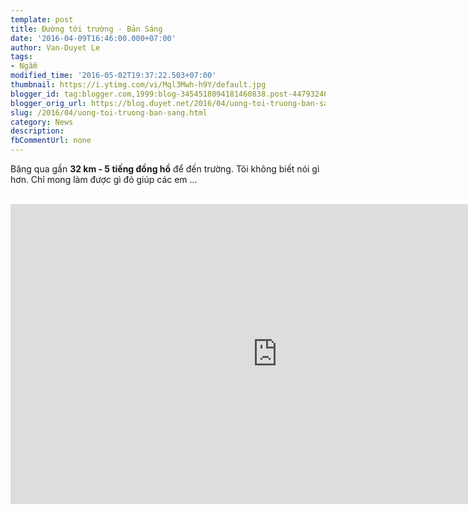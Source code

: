 ```yaml
---
template: post
title: Đường tới trường - Bản Sáng
date: '2016-04-09T16:46:00.000+07:00'
author: Van-Duyet Le
tags:
- Ngẫm
modified_time: '2016-05-02T19:37:22.503+07:00'
thumbnail: https://i.ytimg.com/vi/Mql3Mwh-h9Y/default.jpg
blogger_id: tag:blogger.com,1999:blog-3454518094181460838.post-4479324088600530915
blogger_orig_url: https://blog.duyet.net/2016/04/uong-toi-truong-ban-sang.html
slug: /2016/04/uong-toi-truong-ban-sang.html
category: News
description: 
fbCommentUrl: none
---
```


Băng qua gần <b>32 km - 5 tiếng đồng hồ</b>&nbsp;để đến trường. Tôi không biết nói gì hơn. Chỉ mong làm được gì đó giúp các em ... <br /><br /><div style="text-align: center;"><iframe allowfullscreen="" frameborder="0" height="480" src="https://www.youtube-nocookie.com/embed/Mql3Mwh-h9Y?rel=0&amp;showinfo=0&amp;html5=1" width="853"></iframe>  </div>